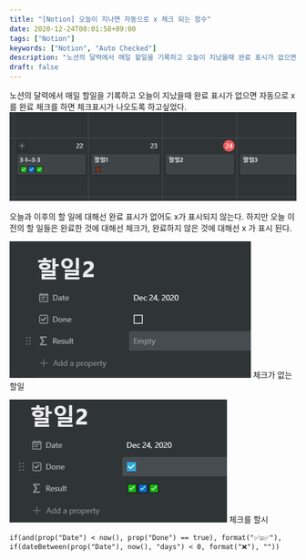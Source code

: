 ```yaml
---
title: "[Notion] 오늘이 지나면 자동으로 x 체크 되는 함수"
date: 2020-12-24T00:01:58+09:00
tags: ["Notion"]
keywords: ["Notion", "Auto Checked"]
description: "노션의 달력에서 매일 할일을 기록하고 오늘이 지났을때 완료 표시가 없으면 자동으로 x를 완료 체크를 하면 체크표시가 나오도록 하고싶었다."
draft: false
---
```

노션의 달력에서 매일 할일을 기록하고 오늘이 지났을때 완료 표시가 없으면 자동으로 x를 완료 체크를 하면 체크표시가 나오도록 하고싶었다.
![](/images/post/2020_12_23_img1.png)

오늘과 이후의 할 일에 대해선 완료 표시가 없어도 x가 표시되지 않는다. 
하지만 오늘 이전의 할 일들은 완료한 것에 대해선 체크가, 완료하지 않은 것에 대해선 x 가 표시 된다. 

![](/images/post/2020_12_23_img2.png)
체크가 없는 할일

![](/images/post/2020_12_23_img3.png)
체크를 할시
```
if(and(prop("Date") < now(), prop("Done") == true), format("✅☑✅"), 
if(dateBetween(prop("Date"), now(), "days") < 0, format("❌"), ""))
```